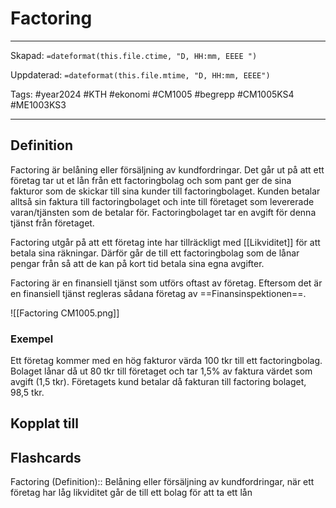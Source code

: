# Factoring

---

Skapad: `=dateformat(this.file.ctime, "D, HH:mm, EEEE ")`

Uppdaterad: `=dateformat(this.file.mtime, "D, HH:mm, EEEE")`

Tags: #year2024 #KTH #ekonomi #CM1005 #begrepp #CM1005KS4 #ME1003KS3

---

## Definition

Factoring är belåning eller försäljning av kundfordringar. Det går ut på att ett företag tar ut et lån från ett factoringbolag och som pant ger de sina fakturor som de skickar till sina kunder till factoringbolaget. Kunden betalar alltså sin faktura till factoringbolaget och inte till företaget som levererade varan/tjänsten som de betalar för. Factoringbolaget tar en avgift för denna tjänst från företaget.

Factoring utgår på att ett företag inte har tillräckligt med [[Likviditet]] för att betala sina räkningar. Därför går de till ett factoringbolag som de lånar pengar från så att de kan på kort tid betala sina egna avgifter.

Factoring är en finansiell tjänst som utförs oftast av företag. Eftersom det är en finansiell tjänst regleras sådana företag av ==Finansinspektionen==.

![[Factoring CM1005.png]]

### Exempel

Ett företag kommer med en hög fakturor värda 100 tkr till ett factoringbolag. Bolaget lånar då ut 80 tkr till företaget och tar 1,5% av faktura värdet som avgift (1,5 tkr). Företagets kund betalar då fakturan till factoring bolaget, 98,5 tkr.

## Kopplat till

## Flashcards

Factoring (Definition):: Belåning eller försäljning av kundfordringar, när ett företag har låg likviditet går de till ett bolag för att ta ett lån
<!--SR:!2024-03-03,3,250!2024-03-04,4,270-->
